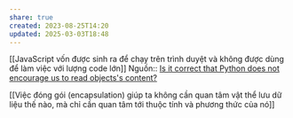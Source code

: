 ```yaml
---
share: true
created: 2023-08-25T14:20
updated: 2025-03-03T18:48
---
```

[[JavaScript vốn được sinh ra để chạy trên trình duyệt và không được dùng để làm việc với lượng code lớn]]
Nguồn:: [Is it correct that Python does not encourage us to read objects's content?](https://langdev.stackexchange.com/q/2966/223)

[[Việc đóng gói (encapsulation) giúp ta không cần quan tâm vật thể lưu dữ liệu thế nào, mà chỉ cần quan tâm tới thuộc tính và phương thức của nó]]
